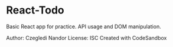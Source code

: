 # React-Todo

Basic React app for practice.
API usage and DOM manipulation.

Author: Czegledi Nandor License: ISC
Created with CodeSandbox
